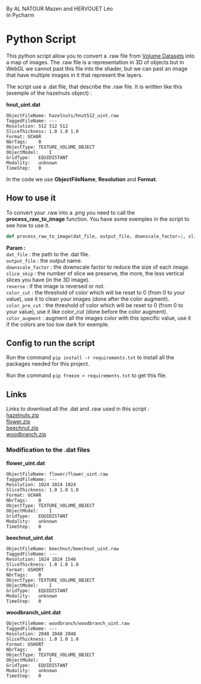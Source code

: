 By AL NATOUR Mazen and HERVOUET Léo  
In Pycharm

# Python Script

This python script allow you to convert a .raw file from [Volume Datasets](https://www.ifi.uzh.ch/en/vmml/research/datasets.html) into 
a map of images. The .raw file is a representation in 3D of objects but in WebGL we cannot past this file into 
the shader, but we can past an image that have multiple images in it that represent the layers. 

The script use a .dat file, that describe the .raw file.
It is written like this (exemple of the hazelnuts object) : 

**hnut_uint.dat**
```
ObjectFileName:	hazelnuts/hnut512_uint.raw
TaggedFileName:	---
Resolution:	512 512 512
SliceThickness:	1.0 1.0 1.0
Format:	UCHAR
NbrTags:	0
ObjectType:	TEXTURE_VOLUME_OBJECT
ObjectModel:	I
GridType:	EQUIDISTANT
Modality:	unknown
TimeStep:	0
```

In the code we use **ObjectFileName**, **Resolution** and **Format**.

## How to use it

To convert your .raw into a .png you need to call the **process_raw_to_image** function. 
You have some exemples in the script to see how to use it.


```python
def process_raw_to_image(dat_file, output_file, downscale_factor=2, slice_skip=2, reverse=False, color_cut=0, color_pre_cut=0, color_augment=0):
```

**Param :**  
`dat_file` : the path to the .dat file.  
`output_file` : the output name.  
`downscale_factor` : the downscale factor to reduce the size of each image.  
`slice_skip` : the number of slice we preserve, the more, the less vertical slices you have (in the 3D image).  
`reverse` : if the image is reversed or not.  
`color_cut` : the threshold of color which will be reset to 0 (from 0 to your value), use it to clean your images (done after the color augment).  
`color_pre_cut` : the threshold of color which will be reset to 0 (from 0 to your value), use it like color_cut (done before the color augment).  
`color_augment` : augment all the images color with this specific value, use it if the colors are too low dark for exemple.  

## Config to run the script

Run the command `pip install -r requirements.txt` to install all the packages needed for this project. 

Run the command `pip freeze > requirements.txt` to get this file.  

## Links 

Links to download all the .dat and .raw used in this script :  
[hazelnuts.zip](http://files.ifi.uzh.ch/vmml/uct_datasets/hazelnuts.zip)  
[flower.zip](http://files.ifi.uzh.ch/vmml/uct_datasets/flower.zip)   
[beechnut.zip](http://files.ifi.uzh.ch/vmml/uct_datasets/beechnut.zip)  
[woodbranch.zip](http://files.ifi.uzh.ch/vmml/uct_datasets/woodbranch.zip)  

### Modification to the .dat files

**flower_uint.dat**
```
ObjectFileName:	flower/flower_uint.raw
TaggedFileName:	---
Resolution:	1024 1024 1024
SliceThickness:	1.0 1.0 1.0
Format:	UCHAR
NbrTags:	0
ObjectType:	TEXTURE_VOLUME_OBJECT
ObjectModel:	I
GridType:	EQUIDISTANT
Modality:	unknown
TimeStep:	0
```

**beechnut_uint.dat**
```
ObjectFileName:	beechnut/beechnut_uint.raw
TaggedFileName:	---
Resolution:	1024 1024 1546
SliceThickness:	1.0 1.0 1.0
Format:	USHORT
NbrTags:	0
ObjectType:	TEXTURE_VOLUME_OBJECT
ObjectModel:	I
GridType:	EQUIDISTANT
Modality:	unknown
TimeStep:	0
```

**woodbranch_uint.dat**
```
ObjectFileName:	woodbranch/woodbranch_uint.raw
TaggedFileName:	---
Resolution:	2048 2048 2048
SliceThickness:	1.0 1.0 1.0
Format:	USHORT
NbrTags:	0
ObjectType:	TEXTURE_VOLUME_OBJECT
ObjectModel:	I
GridType:	EQUIDISTANT
Modality:	unknown
TimeStep:	0

```